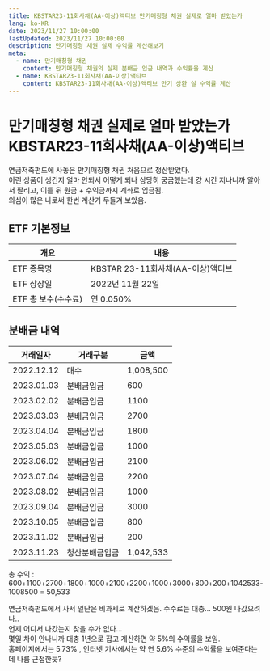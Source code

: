 ```yaml
---
title: KBSTAR23-11회사채(AA-이상)액티브 만기매칭형 채권 실제로 얼마 받았는가
lang: ko-KR
date: 2023/11/27 10:00:00
lastUpdated: 2023/11/27 10:00:00
description: 만기매칭형 채권 실제 수익률 계산해보기
meta:
  - name: 만기매칭형 채권
    content: 만기매칭형 채권의 실제 분배금 입금 내역과 수익률을 계산
  - name: KBSTAR23-11회사채(AA-이상)액티브
    content: KBSTAR23-11회사채(AA-이상)액티브 만기 상환 실 수익률 계산
---
```


# 만기매칭형 채권 실제로 얼마 받았는가 KBSTAR23-11회사채(AA-이상)액티브

연금저축펀드에 사놓은 만기매칭형 채권 처음으로 청산받았다.  
이런 상품이 생긴지 얼마 안되서 어떻게 되나 상당히 궁금했는데 걍 시간 지나니까 알아서 팔리고, 이틀 뒤 원금 + 수익금까지 계좌로 입금됨.  
의심이 많은 나로써 한번 계산기 두들겨 보았음.

## ETF 기본정보

| 개요                | 내용                              |
| ------------------- | --------------------------------- |
| ETF 종목명          | KBSTAR 23-11회사채(AA-이상)액티브 |
| ETF 상장일          | 2022년 11월 22일                  |
| ETF 총 보수(수수료) | 연 0.050%                         |

## 분배금 내역

| 거래일자   | 거래구분       | 금액      |
| ---------- | -------------- | --------- |
| 2022.12.12 | 매수           | 1,008,500 |
| 2023.01.03 | 분배금입금     | 600       |
| 2023.02.02 | 분배금입금     | 1100      |
| 2023.03.03 | 분배금입금     | 2700      |
| 2023.04.04 | 분배금입금     | 1800      |
| 2023.05.03 | 분배금입금     | 1000      |
| 2023.06.02 | 분배금입금     | 2100      |
| 2023.07.04 | 분배금입금     | 2200      |
| 2023.08.02 | 분배금입금     | 1000      |
| 2023.09.04 | 분배금입금     | 3000      |
| 2023.10.05 | 분배금입금     | 800       |
| 2023.11.02 | 분배금입금     | 200       |
| 2023.11.23 | 청산분배금입금 | 1,042,533 |

총 수익 : 600+1100+2700+1800+1000+2100+2200+1000+3000+800+200+1042533-1008500 = 50,533

연금저축펀드에서 사서 일단은 비과세로 계산하겠음.
수수료는 대충... 500원 나갔으려나..  
언제 어디서 나갔는지 찾을 수가 없다...  
몇일 차이 안나니까 대충 1년으로 잡고 계산하면 약 5%의 수익률을 보임.  
홈페이지에서는 5.73% , 인터넷 기사에서는 약 연 5.6% 수준의 수익률을 보여준다는데 나름 근접한듯?
